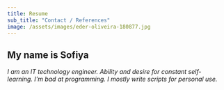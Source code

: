 ```yaml
---
title: Resume
sub_title: "Contact / References"
image: /assets/images/eder-oliveira-180877.jpg
---
```


## My name is Sofiya
_I am an IT technology engineer. Ability and desire for constant self-learning. I'm bad at programming. I mostly write scripts for personal use._
